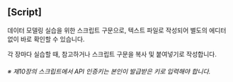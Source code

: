 ## [Script]
데이터 모델링 실습을 위한 스크립트 구문으로, 텍스트 파일로 작성되어 별도의 에디터 없이 바로 확인할 수 있습니다.

각 장마다 실습할 때, 참고하거나 스크립트 구문을 복사 및 붙여넣기로 작성합니다.

###### _※ 제10장의 스크립트에서 API 인증키는 본인이 발급받은 키로 입력해야 합니다._
